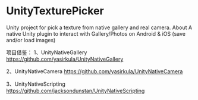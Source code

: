 # UnityTexturePicker
Unity project for pick a texture from native gallery and real camera. About  A native Unity plugin to interact with Gallery/Photos on Android &amp; iOS (save and/or load images)


项目借鉴：
1、UnityNativeGallery
https://github.com/yasirkula/UnityNativeGallery

2、UnityNativeCamera
https://github.com/yasirkula/UnityNativeCamera

3、UnityNativeScripting
https://github.com/jacksondunstan/UnityNativeScripting

